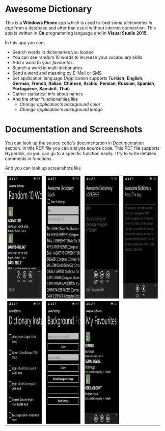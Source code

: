 # Awesome Dictionary

This is a **Windows Phone** app which is used to *load some dictionaries in app* from a database and after that use it without internet connection.
This app is written in **C#** programming language and in **Visual Studio 2015**. 

In this app you can;

 - Search words in dictionaries you loaded
 - You can see random 10 words to increase your vocabulary skills
 - Add a word to your *favourites*
 - Search a word in multi dictionaries
 - Send a word and meaning by E-Mail or SMS
 - Set application language (Application supports **Turkish**, **English**, **German**, **French**, **Italian**, **Chinese**, **Arabic**, **Persian**, **Russian**, **Spanish**, **Portuguese**, **Sanskrit**, **Thai**)
 - Gather statistical info about names
 - And the other functionalities like
	 - *Change application's background color*
	 - *Change application's background image*
	
# Documentation and Screenshots

You can look up the source code's documentation in [Documentation](https://github.com/coderserdar/AwesomeDictionary/blob/main/Documentation/AwesomeDictionary.pdf) section. In this *PDF* file you can analyze source code. This PDF file supports Hyperlink, so you can go to a specific function easily. I try to write detailed comments in functions.

And you can look up screenshots like 

<table>
   <tr>
      <td><img src="https://github.com/coderserdar/AwesomeDictionary/blob/main/Screenshots/App_Screens_01.png?raw=true" width="240" height="400"></td>
      <td><img src="https://github.com/coderserdar/AwesomeDictionary/blob/main/Screenshots/App_Screens_02.png?raw=true" width="240" height="400"></td>
      <td><img src="https://github.com/coderserdar/AwesomeDictionary/blob/main/Screenshots/App_Screens_03.png?raw=true" width="240" height="400"></td>
      <td><img src="https://github.com/coderserdar/AwesomeDictionary/blob/main/Screenshots/App_Screens_04.png?raw=true" width="240" height="400"></td>
   </tr>
   <tr>
      <td><img src="https://github.com/coderserdar/AwesomeDictionary/blob/main/Screenshots/App_Screens_05.png?raw=true" width="240" height="400"></td>
      <td><img src="https://github.com/coderserdar/AwesomeDictionary/blob/main/Screenshots/App_Screens_06.png?raw=true" width="240" height="400"></td>
      <td><img src="https://github.com/coderserdar/AwesomeDictionary/blob/main/Screenshots/App_Screens_07.png?raw=true" width="240" height="400"></td>
   </tr>
</table>
